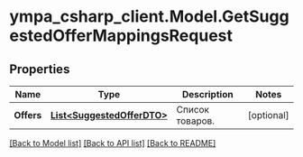 # ympa_csharp_client.Model.GetSuggestedOfferMappingsRequest

## Properties

Name | Type | Description | Notes
------------ | ------------- | ------------- | -------------
**Offers** | [**List&lt;SuggestedOfferDTO&gt;**](SuggestedOfferDTO.md) | Список товаров. | [optional] 

[[Back to Model list]](../README.md#documentation-for-models) [[Back to API list]](../README.md#documentation-for-api-endpoints) [[Back to README]](../README.md)

